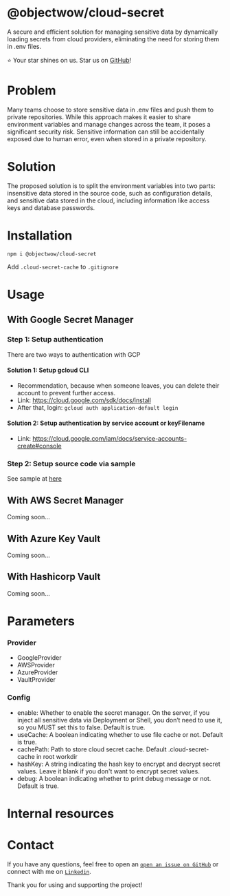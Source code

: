 # @objectwow/cloud-secret

A secure and efficient solution for managing sensitive data by dynamically loading secrets from cloud providers, eliminating the need for storing them in .env files.

⭐️ Your star shines on us. Star us on [GitHub](https://github.com/objectwow/cloud-secret)!

# Problem

Many teams choose to store sensitive data in .env files and push them to private repositories. While this approach makes it easier to share environment variables and manage changes across the team, it poses a significant security risk. Sensitive information can still be accidentally exposed due to human error, even when stored in a private repository.

# Solution

The proposed solution is to split the environment variables into two parts: insensitive data stored in the source code, such as configuration details, and sensitive data stored in the cloud, including information like access keys and database passwords.

# Installation

```
npm i @objectwow/cloud-secret
```

Add `.cloud-secret-cache` to `.gitignore`

# Usage

## With Google Secret Manager

### Step 1: Setup authentication

There are two ways to authentication with GCP

#### Solution 1: Setup gcloud CLI

- Recommendation, because when someone leaves, you can delete their account to prevent further access.
- Link: https://cloud.google.com/sdk/docs/install
- After that, login: `gcloud auth application-default login`

#### Solution 2: Setup authentication by service account or keyFilename

- Link: https://cloud.google.com/iam/docs/service-accounts-create#console

### Step 2: Setup source code via sample

See sample at [here](./example/google)

## With AWS Secret Manager

Coming soon...

## With Azure Key Vault

Coming soon...

## With Hashicorp Vault

Coming soon...

# Parameters

### Provider

- GoogleProvider
- AWSProvider
- AzureProvider
- VaultProvider

### Config

- enable: Whether to enable the secret manager. On the server, if you inject all sensitive data via Deployment or Shell, you don’t need to use it, so you MUST set this to false. Default is true.
- useCache: A boolean indicating whether to use file cache or not. Default is true.
- cachePath: Path to store cloud secret cache. Default .cloud-secret-cache in root workdir
- hashKey: A string indicating the hash key to encrypt and decrypt secret values. Leave it blank if you don't want to encrypt secret values.
- debug: A boolean indicating whether to print debug message or not. Default is true.

# Internal resources

# Contact

If you have any questions, feel free to open an [`open an issue on GitHub`](https://github.com/objectwow/cloud-secret/issues) or connect with me on [`Linkedin`](https://www.linkedin.com/in/vtuanjs/).

Thank you for using and supporting the project!
